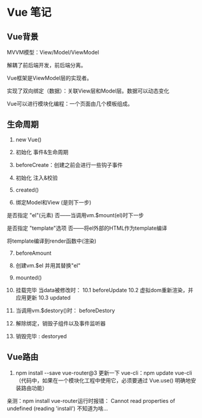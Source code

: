 # Vue 笔记

## Vue背景
MVVM模型：View/Model/ViewModel

解耦了前后端开发，前后端分离。

Vue框架是ViewModel层的实现者。

实现了双向绑定（数据）：关联View层和Model层。数据可以动态变化


Vue可以进行模块化编程：一个页面由几个模板组成。

## 生命周期
1. new Vue()

2. 初始化 事件&生命周期

3. beforeCreate：创建之前会进行一些钩子事件

4. 初始化 注入&校验

5. created()

6. 绑定Model和View (是则下一步)

是否指定 "el"(元素)             否——当调用vm.$mount(el)时下一步

是否指定 "template"选项         否——将el外部的HTML作为template编译

将template编译到render函数中(渲染)

7. beforeAmount

8. 创建vm.$el 并用其替换"el"

9. mounted()

10. 挂载完毕
当data被修改时：
    10.1 beforeUpdate
    10.2 虚拟dom重新渲染，并应用更新
    10.3 updated

11. 当调用vm.$destory()时： beforeDestory

12. 解除绑定，销毁子组件以及事件监听器

13. 销毁完毕 :  destoryed



## Vue路由
1. npm install --save vue-router@3
更新一下 vue-cli：npm update vue-cli
（代码中，如果在一个模块化工程中使用它，必须要通过 Vue.use() 明确地安装路由功能）

亲测：npm install vue-router运行时报错：
Cannot read properties of undefined (reading 'install')
不知道为啥...

